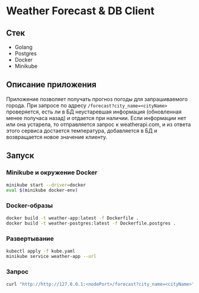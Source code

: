 # Weather Forecast & DB Client

## Стек
- Golang
- Postgres
- Docker
- Minikube

## Описание приложения
Приложение позволяет получать прогноз погоды для запрашиваемого города.
При запросе по адресу `/forecast?city_name=<cityName>` проверяется, есть ли в БД неустаревшая информация (обновленная менее получаса назад) и отдается при наличии. Если информации нет или она устарела, то отправляется запрос к weatherapi.com, и из ответа этого сервиса достается температура, добавляется в БД и возвращается новое значение клиенту.

## Запуск
### Minikube и окружение Docker
```bash
minikube start --driver=docker
eval $(minikube docker-env)
```
### Docker-образы
```bash
docker build -t weather-app:latest -f Dockerfile .
docker build -t weather-postgres:latest -f Dockerfile.postgres .
```
### Развертывание
```bash
kubectl apply -f kube.yaml
minikube service weather-app --url
```
### Запрос
```bash
curl "http://http://127.0.0.1:<nodePort>/forecast?city_name=<cityName>"
```